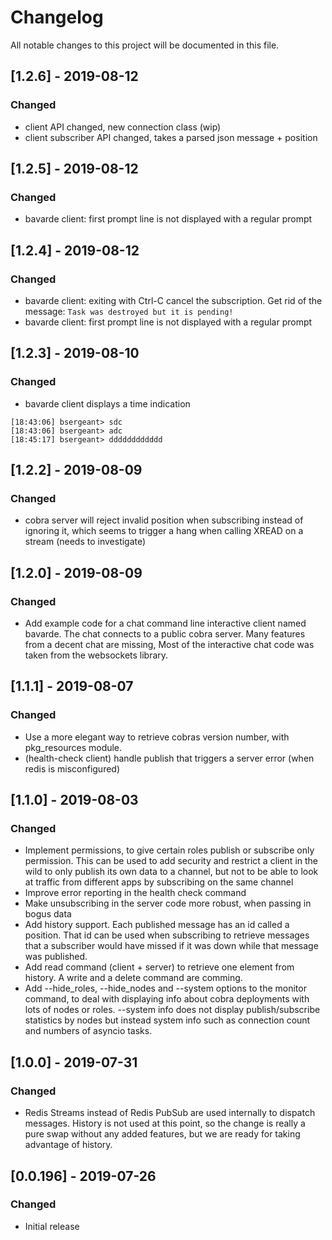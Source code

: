 # Changelog
All notable changes to this project will be documented in this file.

## [1.2.6] - 2019-08-12

### Changed
- client API changed, new connection class (wip)
- client subscriber API changed, takes a parsed json message + position

## [1.2.5] - 2019-08-12

### Changed
- bavarde client: first prompt line is not displayed with a regular prompt

## [1.2.4] - 2019-08-12

### Changed
- bavarde client: exiting with Ctrl-C cancel the subscription. Get rid of the message: `Task was destroyed but it is pending!`
- bavarde client: first prompt line is not displayed with a regular prompt

## [1.2.3] - 2019-08-10

### Changed
- bavarde client displays a time indication

```
[18:43:06] bsergeant> sdc
[18:43:06] bsergeant> adc
[18:45:17] bsergeant> dddddddddddd
```

## [1.2.2] - 2019-08-09

### Changed
- cobra server will reject invalid position when subscribing instead of ignoring it, which seems to trigger a hang when calling XREAD on a stream (needs to investigate)

## [1.2.0] - 2019-08-09

### Changed
- Add example code for a chat command line interactive client named bavarde. The chat connects to a public cobra server. Many features from a decent chat are missing, Most of the interactive chat code was taken from the websockets library.

## [1.1.1] - 2019-08-07

### Changed
- Use a more elegant way to retrieve cobras version number, with pkg_resources module.
- (health-check client) handle publish that triggers a server error (when redis is misconfigured)

## [1.1.0] - 2019-08-03

### Changed
- Implement permissions, to give certain roles publish or subscribe only permission. This can be used to add security and restrict a client in the wild to only publish its own data to a channel, but not to be able to look at traffic from different apps by subscribing on the same channel
- Improve error reporting in the health check command
- Make unsubscribing in the server code more robust, when passing in bogus data
- Add history support. Each published message has an id called a position. That id can be used when subscribing to retrieve messages that a subscriber would have missed if it was down while that message was published.
- Add read command (client + server) to retrieve one element from history. A write and a delete command are comming.
- Add --hide_roles, --hide_nodes and --system options to the monitor command, to deal with displaying info about cobra deployments with lots of nodes or roles. --system info does not display publish/subscribe statistics by nodes but instead system info such as connection count and numbers of asyncio tasks.

## [1.0.0] - 2019-07-31

### Changed
- Redis Streams instead of Redis PubSub are used internally to dispatch messages. History is not used at this point, so the change is really a pure swap without any added features, but we are ready for taking advantage of history.

## [0.0.196] - 2019-07-26
### Changed
- Initial release
